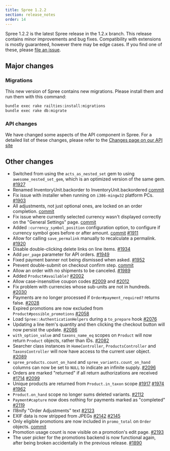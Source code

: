 ```yaml
---
title: Spree 1.2.2
section: release_notes
order: 14
---
```


Spree 1.2.2 is the latest Spree release in the 1.2.x branch. This
release contains minor improvements and bug fixes. Compatibility with
extensions is mostly guaranteed, however there may be edge cases. If you
find one of these, please [file an
issue](https://github.com/spree/spree/blob/master/.github/CONTRIBUTING.md).

## Major changes

### Migrations

This new version of Spree contains new migrations. Please install them
and run them with this command:

```bash
bundle exec rake railties:install:migrations
bundle exec rake db:migrate
```

### API changes

We have changed some aspects of the API component in Spree. For a
detailed list of these changes, please refer to the [Changes page on our
API site](http://api.spreecommerce.com/changes/)

## Other changes

- Switched from using the `acts_as_nested_set` gem to using
  `awesome_nested_set_gem`, which is an optimized version of the
  same gem. [#1927](https://github.com/spree/spree/issues/1927)
- Renamed InventoryUnit.backorder to InventoryUnit.backordered
  [commit](https://github.com/spree/spree/commit/6cc3da52daa3ef57423c0ddbeb4211980ea3103d)
- Fix issue with installer when running on `i386-mingw32` platform
  PCs. [#1903](https://github.com/spree/spree/issues/1903)
- All adjustments, not just optional ones, are locked on an order
  completion.
  [commit](https://github.com/spree/spree/commit/1a9b25c0a4232f02f25ab0d7bc80250e045bf8fa)
- Fix issue where currently selected currency wasn't displayed
  correctly on the "General Settings" page.
  [commit](https://github.com/spree/spree/commit/a46455afd8e4691aaf789b4639da8967277f1916)
- Added `:currency_symbol_position` configuration option, to
  configure if currency symbol goes before or after amount.
  [commit](https://github.com/spree/spree/commit/575af696f39f9ea408fc9f4082bccff4e7fa4e05)
  [#1911](https://github.com/spree/spree/issues/1911)
- Allow for calling `save_permalink` manually to recalculate a
  permalink. [#1920](https://github.com/spree/spree/issues/1920)
- Disable double-clicking delete links on line items.
  [#1934](https://github.com/spree/spree/issues/1934)
- Add `per_page` parameter for API orders.
  [#1949](https://github.com/spree/spree/issues/1949)
- Fixed payment banner not being dismissed when asked.
  [#1952](https://github.com/spree/spree/issues/1952)
- Prevent double-submit on checkout confirm step.
  [commit](https://github.com/spree/spree/commit/84f91aa875d41fa1e77646c9cc25b321dab050cc)
- Allow an order with no shipments to be canceled.
  [#1989](https://github.com/spree/spree/issues/1989)
- Added `Product#available?`
  [#2002](https://github.com/spree/spree/issues/2002)
- Allow case-insensitive coupon codes
  [#2009](https://github.com/spree/spree/issues/2009) and
  [#2012](https://github.com/spree/spree/issues/2012)
- Fix problem with currencies whose sub-units are not in hundreds.
  [#2030](https://github.com/spree/spree/issues/2030)
- Payments are no longer processed if `Order#payment_required?`
  returns false. [#2028](https://github.com/spree/spree/issues/2028)
- Expired promotions are now excluded from
  `Product#possible_promotions`
  [#2058](https://github.com/spree/spree/issues/2058)
- Load `Spree::AuthenticationHelpers` during a `to_prepare` hook
  [#2076](https://github.com/spree/spree/issues/2076)
- Updating a line item's quantity and then clicking the checkout
  button will now persist the update.
  [#2086](https://github.com/spree/spree/issues/2086)
- `with_option_value` and `taxons_name_eq` scopes on `Product`
  will now return `Product` objects, rather than IDs.
  [#2082](https://github.com/spree/spree/issues/2082)
- Searcher class instances in `HomeController`, `ProductsController`
  and `TaxonsController` will now have access to the current user
  object. [#2089](https://github.com/spree/spree/issues/2089)
- `spree_products.count_on_hand` and
  `spree_variants.count_on_hand` columns can now be set to `NULL`
  to indicate an infinite supply.
  [#2096](https://github.com/spree/spree/issues/2096)
- Orders are marked "returned" if all return authorizations are
  received [#1714](https://github.com/spree/spree/issues/1714)
  [#2099](https://github.com/spree/spree/issues/2099)
- Unique products are returned from `Product.in_taxon` scope
  [#1917](https://github.com/spree/spree/issues/1917)
  [#1974](https://github.com/spree/spree/issues/1974)
  [#1962](https://github.com/spree/spree/issues/1962)
- `Product.on_hand` scope no longer sums deleted variants.
  [#2112](https://github.com/spree/spree/issues/2112)
- `Payment#capture` now does nothing for payments marked as
  "completed" [#2119](https://github.com/spree/spree/issues/2119)
- I18nify "Order Adjustments" text
  [#2123](https://github.com/spree/spree/issues/2123)
- EXIF data is now stripped from JPEGs
  [#2142](https://github.com/spree/spree/issues/2142)
  [#2145](https://github.com/spree/spree/issues/2145)
- Only eligible promotions are now included in `promo_total` on
  `Order` objects.
  [commit](https://github.com/spree/spree/commit/74a7914903b9d7dac77e0cbd38b1919fb3396254)
- Promotion usage count is now visible on a promotion's edit page.
  [#2193](https://github.com/spree/spree/issues/2193)
- The user picker for the promotions backend is now functional again,
  after being broken accidentally in the previous release.
  [#1890](https://github.com/spree/spree/issues/1890)

